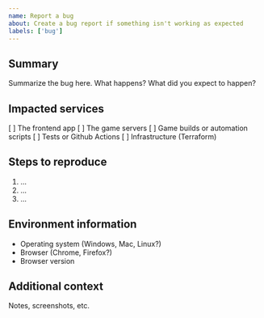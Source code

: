 ```yaml
---
name: Report a bug
about: Create a bug report if something isn't working as expected
labels: ['bug']
---
```


## Summary

Summarize the bug here. What happens? What did you expect to happen?

## Impacted services

[ ] The frontend app
[ ] The game servers
[ ] Game builds or automation scripts
[ ] Tests or Github Actions
[ ] Infrastructure (Terraform)

## Steps to reproduce

1. ...
2. ...
3. ...

## Environment information

- Operating system (Windows, Mac, Linux?)
- Browser (Chrome, Firefox?)
- Browser version

## Additional context

Notes, screenshots, etc.
